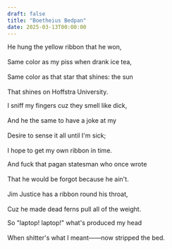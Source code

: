 ```yaml
---
draft: false
title: "Boetheius Bedpan"
date: 2025-03-13T00:00:00
---
```

He hung the yellow ribbon that he won, <br>  
Same color as my piss when drank ice tea, <br>  
Same color as that star that shines: the sun <br>  
That shines on Hoffstra University. 

I sniff my fingers cuz they smell like dick, <br>  
And he the same to have a joke at my <br>  
Desire to sense it all until I'm sick; <br>  
I hope to get my own ribbon in time.

And fuck that pagan statesman who once wrote <br>  
That he would be forgot because he ain't. <br>  
Jim Justice has a ribbon round his throat, <br>  
Cuz he made dead ferns pull all of the weight. 

So "laptop! laptop!" what's produced my head <br>  
When shitter's what I meant——now stripped the bed.  